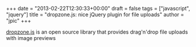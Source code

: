 +++
date = "2013-02-22T12:30:33+00:00"
draft = false
tags = ["javascript", "jquery"]
title = "dropzone.js: nice jQuery plugin for file uploads"
author = "jpic"
+++

[dropzone.js](http://www.dropzonejs.com/) is an open source library that provides drag'n'drop file uploads with image previews
